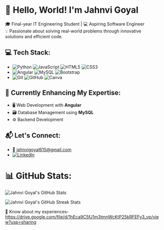 # 👋 Hello, World! I'm **Jahnvi Goyal**
🎓 Final-year IT Engineering Student | 💻 Aspiring Software Engineer  
💡 Passionate about solving real-world problems through innovative solutions and efficient code.

## 💻 Tech Stack:
- ![Python](https://img.shields.io/badge/Python-3776AB?style=for-the-badge&logo=python&logoColor=white) ![JavaScript](https://img.shields.io/badge/JavaScript-F7DF1E?style=for-the-badge&logo=javascript&logoColor=black) ![HTML5](https://img.shields.io/badge/HTML5-E34F26?style=for-the-badge&logo=html5&logoColor=white) ![CSS3](https://img.shields.io/badge/CSS3-1572B6?style=for-the-badge&logo=css3&logoColor=white)
- ![Angular](https://img.shields.io/badge/Angular-DD0031?style=for-the-badge&logo=angular&logoColor=white) ![MySQL](https://img.shields.io/badge/MySQL-4479A1?style=for-the-badge&logo=mysql&logoColor=white) ![Bootstrap](https://img.shields.io/badge/bootstrap-%238511FA.svg?style=for-the-badge&logo=bootstrap&logoColor=white) 
- ![Git](https://img.shields.io/badge/Git-F05032?style=for-the-badge&logo=git&logoColor=white) ![GitHub](https://img.shields.io/badge/GitHub-181717?style=for-the-badge&logo=github&logoColor=white) ![Canva](https://img.shields.io/badge/Canva-%2300C4CC.svg?style=for-the-badge&logo=Canva&logoColor=white) 

## 🌱 **Currently Enhancing My Expertise:**
- 🖥️ Web Development with **Angular**
- 🗃️ Database Management using **MySQL**
- ⚙️ Backend Development

## 📬 **Let's Connect:**
- 📧 [jahnvigoyal615@gmail.com](mailto:jahnvigoyal615@gmail.com)
- [![LinkedIn](https://img.shields.io/badge/LinkedIn-%230077B5.svg?logo=linkedin&logoColor=white)](https://www.linkedin.com/in/jahnvi-goyal-70936624a)

# 📊 GitHub Stats:

<!-- GitHub Profile Stats -->
<p><img src="https://github-readme-stats.vercel.app/api?username=Jahnvi615&theme=transparent&hide_border=false&include_all_commits=true&count_private=false" alt="Jahnvi Goyal's GitHub Stats" /></p>

<!-- GitHub Streak Stats -->
<p><img src="https://github-readme-streak-stats.herokuapp.com/?user=Jahnvi615&theme=transparent&hide_border=false" alt="Jahnvi Goyal's GitHub Streak Stats" /></p>

📄 Know about my experiences- https://drive.google.com/file/d/1hEca9C5fJ1m3tmnWcKtP25kRFEFy3_yp/view?usp=sharing









<!---
Jahnvi615/Jahnvi615 is a ✨ special ✨ repository because its `README.md` (this file) appears on your GitHub profile.
You can click the Preview link to take a look at your changes.
--->

